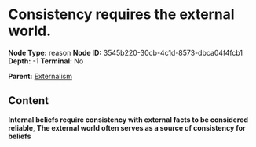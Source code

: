 # Consistency requires the external world.

**Node Type:** reason
**Node ID:** 3545b220-30cb-4c1d-8573-dbca04f4fcb1
**Depth:** -1
**Terminal:** No

**Parent:** [Externalism](externalism.md)

## Content

**Internal beliefs require consistency with external facts to be considered reliable**, **The external world often serves as a source of consistency for beliefs**
